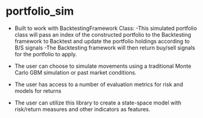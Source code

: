 # portfolio_sim
- Built to work with BacktestingFramework Class:
-This simulated portfolio class will pass an index of the constructed portfolio to the Backtesting framework to Backtest and update the portfolio holdings according to B/S signals 
-The Backtesting framework will then return buy/sell signals for the portfolio to apply.

- The user can choose to simulate movements using a traditional Monte Carlo GBM simulation or past market conditions.
- The user has access to a number of evaluation metrics for risk and models for returns
- The user can utilize this library to create a state-space model with risk/return measures and other indicators as features.
